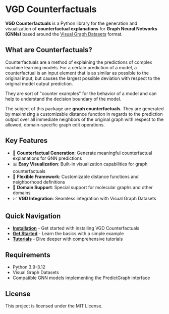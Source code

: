 # VGD Counterfactuals

**VGD Counterfactuals** is a Python library for the generation and visualization of **counterfactual explanations** for **Graph Neural Networks (GNNs)** based around the [Visual Graph Datasets](https://github.com/awa59kst120df/visual_graph_datasets) format.

## What are Counterfactuals?

Counterfactuals are a method of explaining the predictions of complex machine learning models. For a certain prediction of a model, a counterfactual is an input element that is as similar as possible to the original input, but causes the largest possible deviation with respect to the original model output prediction.

They are sort of "counter examples" for the behavior of a model and can help to understand the decision boundary of the model.

The subject of this package are **graph counterfactuals**. They are generated by maximizing a customizable distance function in regards to the prediction output over all immediate neighbors of the original graph with respect to the allowed, domain-specific graph edit operations.

## Key Features

- 🎯 **Counterfactual Generation**: Generate meaningful counterfactual explanations for GNN predictions
- 📊 **Easy Visualization**: Built-in visualization capabilities for graph counterfactuals
- 🔧 **Flexible Framework**: Customizable distance functions and neighborhood definitions
- 🧪 **Domain Support**: Special support for molecular graphs and other domains
- 📈 **VGD Integration**: Seamless integration with Visual Graph Datasets

## Quick Navigation

- **[Installation](installation.md)** - Get started with installing VGD Counterfactuals
- **[Get Started](get_started_core.md)** - Learn the basics with a simple example
- **[Tutorials](tutorials.md)** - Dive deeper with comprehensive tutorials

## Requirements

- Python 3.9-3.12
- Visual Graph Datasets
- Compatible GNN models implementing the PredictGraph interface

## License

This project is licensed under the MIT License.

